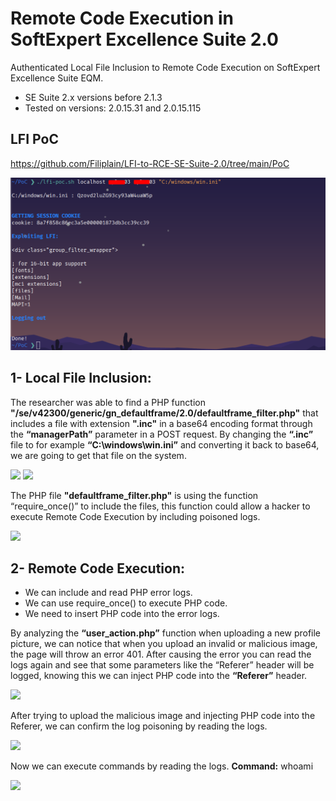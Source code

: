 # Remote Code Execution in SoftExpert Excellence Suite 2.0
Authenticated Local File Inclusion to Remote Code Execution on SoftExpert Excellence Suite EQM.

* SE Suite 2.x versions before 2.1.3 
* Tested on versions: 2.0.15.31 and 2.0.15.115

## LFI PoC
https://github.com/Filiplain/LFI-to-RCE-SE-Suite-2.0/tree/main/PoC

![](https://github.com/Filiplain/LFI-to-RCE-SE-Suite-2.0/blob/main/Images/poc-script.png?raw=true)

## 1- Local File Inclusion:

The researcher was able to find a PHP function **"/se/v42300/generic/gn_defaultframe/2.0/defaultframe_filter.php"** that includes a file with extension **".inc"** in a
base64 encoding format through the **“managerPath”** parameter in a POST request. By changing the **“.inc”** file to for example **“C:\windows\win.ini”** and converting it back to base64, we are going to get that file on the system.

![](https://github.com/Filiplain/RCE-SE-Suite-2.0/blob/main/Images/LFI-0.png?raw=true)
![](https://github.com/Filiplain/RCE-SE-Suite-2.0/blob/main/Images/LFI-1.png?raw=true)

The PHP file **"defaultframe_filter.php"** is using the function “require_once()” to include the files, this function could allow a hacker to execute Remote Code Execution by including poisoned logs.

![](https://github.com/Filiplain/RCE-SE-Suite-2.0/blob/main/Images/require-once.png?raw=true)

## 2- Remote Code Execution:

* We can include and read PHP error logs.
* We can use require_once() to execute PHP code.
* We need to insert PHP code into the error logs.

By analyzing the **“user_action.php”** function when uploading a new profile picture, we can notice
that when you upload an invalid or malicious image, the page will throw an error 401. After causing
the error you can read the logs again and see that some parameters like the “Referer” header will be
logged, knowing this we can inject PHP code into the **“Referer”** header.

![](https://github.com/Filiplain/RCE-SE-Suite-2.0/blob/main/Images/Inject-PHP.png?raw=true)

After trying to upload the malicious image and injecting PHP code into the Referer, we can confirm
the log poisoning by reading the logs.

![](https://github.com/Filiplain/RCE-SE-Suite-2.0/blob/main/Images/Logged-rce.png?raw=true)

Now we can execute commands by reading the logs.
**Command:** whoami

![](https://github.com/Filiplain/RCE-SE-Suite-2.0/blob/main/Images/whoami.png?raw=true)



